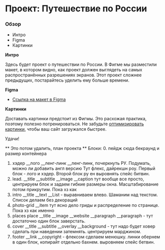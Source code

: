 # Проект: Путешествие по России

### Обзор
* Интро
* Figma
* Картинки

**Интро**

Здесь будет проект о путешествии по России.
В Фигме мы разместили макет, в котором видно, как проект должен выглядеть на самых распространённых разрешениях экранов.
Этот проект сложнее предыдущих, постарайтесь уделить ему больше времени.

**Figma**

* [Ссылка на макет в Figma](https://www.figma.com/file/5S2WSbEFL6awjVWJ0NWL8Q/Sprint-3_-Russia-_-desktop-mobile?node-id=28503%3A0)

**Картинки**

Доставать картинки предстоит из Фигмы. Это расхожая практика, поэтому полезно потренироваться.
Не забудьте [оптимизировать картинки](https://tinypng.com/), чтобы ваш сайт загружался быстрее.

Удачи!

** Это потом удалить, план проекта **
Блоки:
0. пейдж сюда бекраунд и размер контейнера
1. хэдер __лого __ленг-линк __ленг-линк, почеркнуть РУ. Подумать, можно ли добавить англ версию
Тут флекс, дайрекшн роу. Первый блок - лого и хэдер. Второй блок ру ен
выровнять спейс битвин.
2. lead. __title __subtitle __image __caption
тут вообще все просто, центрируем блок и задаем гибкие размеры окна. Масштабирование потом прикрутим. Пока хз как
3. intro __title __text __List - выравниваем влево. Шаманим над текстом. Список делаем без декораций
4. photo-grid __item тут ясно дело гриды и распределение по странице. Пока хз как именно
5. places place __title __image __website __paragraph __paragraph - тут достаточно один блок заверстать. 
6. cover __title __subtitle __overlay __background - тут надо будет ховер сделать при наведении затемнять. центрируем марджином. 
7. footer __link __copyright - флексом сделаем менюшку. линки обернем в один блок, копирайт отдельно бахнем. выровняем спейс бетвин.